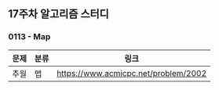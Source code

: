 ## 17주차 알고리즘 스터디  


### 0113 - Map

|문제|분류|링크|
|---|---|---|
|추월|맵|https://www.acmicpc.net/problem/2002|
